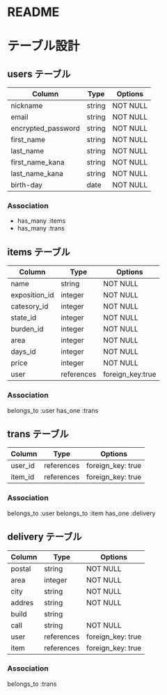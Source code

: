 # README

# テーブル設計

## users テーブル

| Column             | Type   | Options  |
| ----------------   | ------ | ---------|
| nickname           | string | NOT NULL |
| email              | string | NOT NULL |
| encrypted_password | string | NOT NULL |
| first_name         | string | NOT NULL |
| last_name          | string | NOT NULL |
| first_name_kana    | string | NOT NULL |
| last_name_kana     | string | NOT NULL |
| birth-day          | date   | NOT NULL |

### Association
- has_many :items
- has_many :trans

## items テーブル

| Column        |  Type        | Options          |
| ----------    | ------------ | ---------------- |
| name          | string       | NOT NULL         |
| exposition_id | integer      | NOT NULL         |
| catesory_id   | integer      | NOT NULL         |
| state_id      | integer      | NOT NULL         |
| burden_id     | integer      | NOT NULL         |
| area          | integer      | NOT NULL         |
| days_id       | integer      | NOT NULL         |
| price         | integer      | NOT NULL         |
| user          | references   | foreign_key:true |

### Association
  belongs_to :user
  has_one :trans

## trans テーブル

| Column  | Type       | Options           |
| ------  | ---------- | ------------------|
| user_id | references | foreign_key: true |
| item_id | references | foreign_key: true |

### Association
  belongs_to :user
  belongs_to :item
  has_one :delivery

## delivery テーブル

| Column     | Type       | Options           |
| ---------- | -----------| ----------------- |
| postal     | string     | NOT NULL          |
| area       | integer    | NOT NULL          |
| city       | string     | NOT NULL          |
| addres     | string     | NOT NULL          |
| build      | string     |                   |
| call       | string     | NOT NULL          |
| user       | references | foreign_key: true |
| item       | references | foreign_key: true |

### Association
 belongs_to :trans